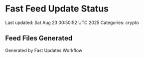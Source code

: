 # Fast Feed Update Status
Last updated: Sat Aug 23 00:50:52 UTC 2025
Categories: crypto

## Feed Files Generated

Generated by Fast Updates Workflow
